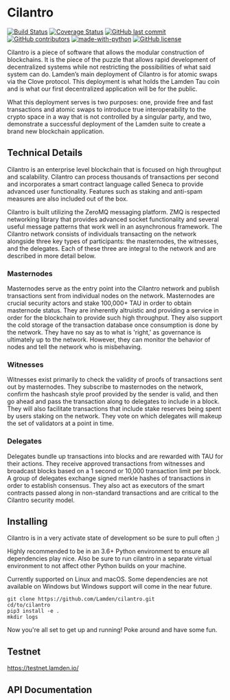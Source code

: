 # Cilantro
[![Build Status](https://travis-ci.org/Lamden/cilantro.svg?branch=master)](https://travis-ci.org/Lamden/cilantro)
[![Coverage Status](https://coveralls.io/repos/github/Lamden/cilantro/badge.svg?branch=master)](https://coveralls.io/github/Lamden/cilantro?branch=master)
[![GitHub last commit](https://img.shields.io/github/last-commit/Lamden/cilantro.svg)](https://github.com/Lamden/cilantro/commits/master) 
[![GitHub contributors](https://img.shields.io/github/contributors/Lamden/cilantro.svg)](https://github.com/Lamden/cilantro/graphs/contributors) 
[![made-with-python](https://img.shields.io/badge/Made%20with-Python-1f425f.svg)](https://www.python.org/)
[![GitHub license](https://img.shields.io/github/license/Lamden/cilantro.svg)](https://github.com/Lamden/cilantro/blob/master/LICENSE)


Cilantro is a piece of software that allows the modular construction of blockchains. It is the piece of the puzzle that allows rapid development of decentralized systems while not restricting the possibilities of what said system can do. Lamden’s main deployment of Cilantro is for atomic swaps via the Clove protocol. This deployment is what holds the Lamden Tau coin and is what our first decentralized application will be for the public.

What this deployment serves is two purposes: one, provide free and fast transactions and atomic swaps to introduce true interoperability to the crypto space in a way that is not controlled by a singular party, and two, demonstrate a successful deployment of the Lamden suite to create a brand new blockchain application.




## Technical Details
Cilantro is an enterprise level blockchain that is focused on high throughput and scalability. Cilantro can process
thousands of transactions per second and incorporates a smart contract language called Seneca to provide advanced user functionality. Features such as staking and anti-spam measures are also included out of the box.


Cilantro is built utilizing the ZeroMQ messaging platform. ZMQ is respected networking library that
provides advanced socket functionality and several useful message patterns that work well in an asynchronous framework.
The Cilantro network consists of individuals transacting on the network alongside three key types of participants: the masternodes, the witnesses, and the delegates.
Each of these three are integral to the network and are described in more detail below.

### Masternodes
Masternodes serve as the entry point into the Cilantro network and publish transactions sent from individual nodes on
the network. Masternodes are crucial security actors and stake 100,000+ TAU in order to obtain masternode status. They
are inherently altruistic and providing a service in order for the blockchain to provide such high throughput. They also
support the cold storage of the transaction database once consumption is done by the network. They have no say as to what is 'right,'
as governance is ultimately up to the network. However, they can monitor the behavior of nodes and tell the network who is misbehaving.

### Witnesses
Witnesses exist primarily to check the validity of proofs of transactions sent out by masternodes.
They subscribe to masternodes on the network, confirm the hashcash style proof provided by the sender is valid, and
then go ahead and pass the transaction along to delegates to include in a block. They will also facilitate
transactions that include stake reserves being spent by users staking on the network. They vote on which delegates
will makeup the set of validators at a point in time.

### Delegates
Delegates bundle up transactions into blocks and are rewarded with TAU for their actions. They receive approved transactions
from witnesses and broadcast blocks based on a 1 second or 10,000 transaction limit per block. A group of delegates exchange 
signed merkle hashes of transactions in order to establish consensus. They also act as executors of the smart contracts 
passed along in non-standard transactions and are critical to the Cilantro security model.


## Installing
Cilantro is in a very activate state of development so be sure to pull often ;)

Highly recommended to be in an 3.6+ Python environment to ensure all dependencies play nice.  Also be sure to run cilantro
in a separate virtual environment to not affect other Python builds on your machine. 

Currently supported on Linux and macOS. Some dependencies are not available on Windows but Windows support will come in the near future.

    git clone https://github.com/Lamden/cilantro.git
    cd/to/cilantro
    pip3 install -e .
    mkdir logs

Now you're all set to get up and running! Poke around and have some fun. 


## Testnet
https://testnet.lamden.io/


## API Documentation

